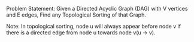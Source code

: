 Problem Statement: Given a Directed Acyclic Graph (DAG) with V vertices and E edges, Find any Topological Sorting of that Graph.

Note: In topological sorting, node u will always appear before node v if there is a directed edge from node u towards node v(u -> v).